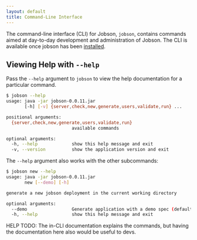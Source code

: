 ```yaml
---
layout: default
title: Command-Line Interface
---
```


The command-line interface (CLI) for Jobson, `jobson`, contains
commands aimed at day-to-day development and administration of
Jobson. The CLI is available once jobson has been
[installed](https://github.com/adamkewley/jobson).


## Viewing Help with `--help`

Pass the `--help` argument to `jobson` to view the help documentation
for a particular command.

```bash
$ jobson --help
usage: java -jar jobson-0.0.11.jar
       [-h] [-v] {server,check,new,generate,users,validate,run} ...

positional arguments:
  {server,check,new,generate,users,validate,run}
                         available commands

optional arguments:
  -h, --help             show this help message and exit
  -v, --version          show the application version and exit
```


The `--help` argument also works with the other subcommands:

```bash
$ jobson new --help
usage: java -jar jobson-0.0.11.jar
       new [--demo] [-h]

generate a new jobson deployment in the current working directory

optional arguments:
  --demo                 Generate application with a demo spec (default: false)
  -h, --help             show this help message and exit
```


HELP TODO: The in-CLI documentation explains the commands, but having
the documentation here also would be useful to devs.
